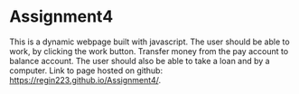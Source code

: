 # Assignment4

This is a dynamic webpage built with javascript. The user should be able to work, by clicking the work button. Transfer money from the pay account to balance account. The user should also be able to take a loan and by a computer. 
Link to page hosted on github: https://regin223.github.io/Assignment4/. 

